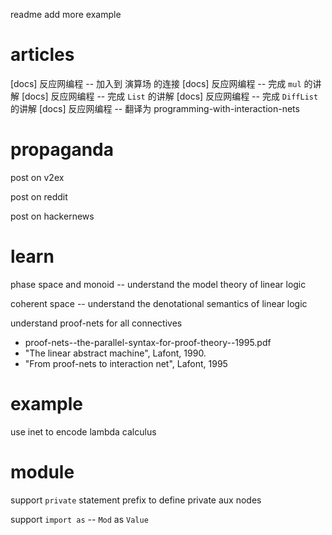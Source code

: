 readme add more example

# articles

[docs] 反应网编程 -- 加入到 演算场 的连接
[docs] 反应网编程 -- 完成 `mul` 的讲解
[docs] 反应网编程 -- 完成 `List` 的讲解
[docs] 反应网编程 -- 完成 `DiffList` 的讲解
[docs] 反应网编程 -- 翻译为 programming-with-interaction-nets

# propaganda

post on v2ex

post on reddit

post on hackernews

# learn

phase space and monoid -- understand the model theory of linear logic

coherent space -- understand the denotational semantics of linear logic

understand proof-nets for all connectives

- proof-nets--the-parallel-syntax-for-proof-theory--1995.pdf
- "The linear abstract machine", Lafont, 1990.
- "From proof-nets to interaction net", Lafont, 1995

# example

use inet to encode lambda calculus

# module

support `private` statement prefix to define private aux nodes

support `import as` -- `Mod` as `Value`
